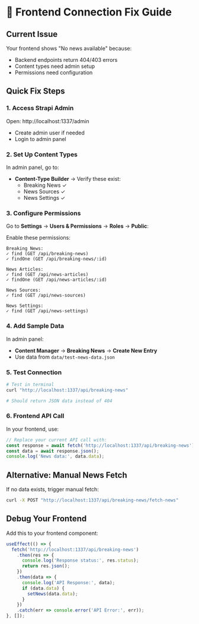 # 🔧 Frontend Connection Fix Guide

## Current Issue
Your frontend shows "No news available" because:
- Backend endpoints return 404/403 errors
- Content types need admin setup
- Permissions need configuration

## Quick Fix Steps

### 1. Access Strapi Admin
Open: http://localhost:1337/admin
- Create admin user if needed
- Login to admin panel

### 2. Set Up Content Types
In admin panel, go to:
- **Content-Type Builder** → Verify these exist:
  - Breaking News ✓
  - News Sources ✓ 
  - News Settings ✓

### 3. Configure Permissions
Go to **Settings** → **Users & Permissions** → **Roles** → **Public**:

Enable these permissions:
```
Breaking News:
✓ find (GET /api/breaking-news)
✓ findOne (GET /api/breaking-news/:id)

News Articles: 
✓ find (GET /api/news-articles)
✓ findOne (GET /api/news-articles/:id)

News Sources:
✓ find (GET /api/news-sources)

News Settings:
✓ find (GET /api/news-settings)
```

### 4. Add Sample Data
In admin panel:
- **Content Manager** → **Breaking News** → **Create New Entry**
- Use data from `data/test-news-data.json`

### 5. Test Connection
```bash
# Test in terminal
curl "http://localhost:1337/api/breaking-news"

# Should return JSON data instead of 404
```

### 6. Frontend API Call
In your frontend, use:
```javascript
// Replace your current API call with:
const response = await fetch('http://localhost:1337/api/breaking-news');
const data = await response.json();
console.log('News data:', data.data);
```

## Alternative: Manual News Fetch
If no data exists, trigger manual fetch:
```bash
curl -X POST "http://localhost:1337/api/breaking-news/fetch-news"
```

## Debug Your Frontend
Add this to your frontend component:
```javascript
useEffect(() => {
  fetch('http://localhost:1337/api/breaking-news')
    .then(res => {
      console.log('Response status:', res.status);
      return res.json();
    })
    .then(data => {
      console.log('API Response:', data);
      if (data.data) {
        setNews(data.data);
      }
    })
    .catch(err => console.error('API Error:', err));
}, []);
```
